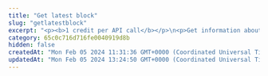 ```yaml
---
title: "Get latest block"
slug: "getlatestblock"
excerpt: "<p><b>1 credit per API call</b></p>\n<p>Get information about latest added block on the following blockchains:</p>\n<ul>\n<li>Celo - celo / celo-testnet</li>\n<li>Ethereum - ethereum / ethereum-sepolia</li>\n<li>BNB (Binance) Smart Chain - bsc / bsc-testnet</li>\n<li>Polygon - polygon / polygon-mumbai</li>\n<li>Horizen EON - eon-mainnet</li>\n<li>Chiliz - chiliz-mainnet</li>\n</ul>\n<p>To get started, you can just provide a chain.</p>"
category: 65c0c716d716fe0040919d8b
hidden: false
createdAt: "Mon Feb 05 2024 11:31:36 GMT+0000 (Coordinated Universal Time)"
updatedAt: "Mon Feb 05 2024 13:24:50 GMT+0000 (Coordinated Universal Time)"
---
```

